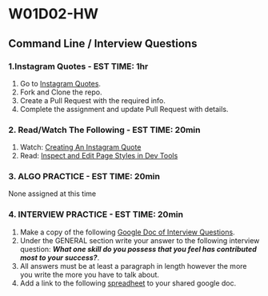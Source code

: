 # W01D02-HW

## Command Line / Interview Questions

### 1.Instagram Quotes - EST TIME: 1hr

1. Go to [Instagram Quotes]().
2. Fork and Clone the repo.
3. Create a Pull Request with the required info.
4. Complete the assignment and update Pull Request with details.


### 2. Read/Watch The Following - EST TIME: 20min

1. Watch: [Creating An Instagram Quote](https://www.youtube.com/channel/UCARIeS2D7sv1o2TX9qffZ9Q?view_as=subscriber)
2. Read: [Inspect and Edit Page Styles in Dev Tools](https://developers.google.com/web/tools/chrome-devtools/inspect-styles/)


### 3. ALGO PRACTICE - EST TIME: 20min

None assigned at this time


### 4.  INTERVIEW PRACTICE - EST TIME: 20min

1.  Make a copy of the following [Google Doc of Interview Questions](https://docs.google.com/document/d/1OWT-tXtIefyneMk6hk3s-gz4wyQx21NapFQ0xfq9JvI/edit?usp=sharing).
2. Under the GENERAL section write your answer to the following interview question: ***What one skill do you possess that you feel has contributed most to your success?***.
3. All answers must be at least a paragraph in length however the more you write the more you have to talk about.
4. Add a link to the following [spreadheet](https://docs.google.com/spreadsheets/d/1S9-poFULhpext3xjNmuU1g-raZGKkFrODEACrIRFLi0/edit#gid=0) to your shared google doc.
